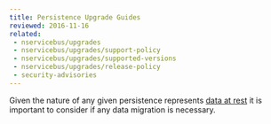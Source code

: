 ```yaml
---
title: Persistence Upgrade Guides
reviewed: 2016-11-16
related:
 - nservicebus/upgrades
 - nservicebus/upgrades/support-policy
 - nservicebus/upgrades/supported-versions
 - nservicebus/upgrades/release-policy
 - security-advisories
---
```



Given the nature of any given persistence represents [data at rest](https://en.wikipedia.org/wiki/Data_at_rest) it is important to consider if any data migration is necessary.